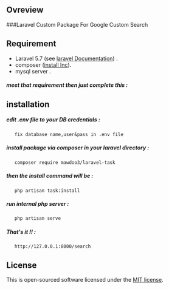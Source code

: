 ## Ovreview
###Laravel Custom Package For Google Custom Search

## Requirement

- Laravel 5.7 (see [laravel Documentation](https://laravel.com/docs/5.7#server-requirements)) .
- composer ([install Inc](https://getcomposer.org/doc/00-intro.md)).
- mysql server .
##### meet that requirement then just complete this :

## installation 
##### edit .env file to your DB credentials :
       fix database name,user&pass in .env file  
##### install package via composer in your laravel directory :
       composer require mawdoo3/laravel-task
##### then the install command will be :
       php artisan task:install
##### run internal php server :
       php artisan serve
##### That's it !! :
       http://127.0.0.1:8000/search

## License
This is open-sourced software licensed under the [MIT license](http://opensource.org/licenses/MIT).
